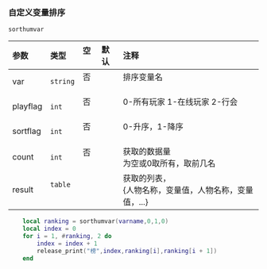 ### 自定义变量排序

`sorthumvar`

| 参数     | 类型     | 空   | 默认 | 注释                                                      |
| :------- | :------- | :--- | :--- | :-------------------------------------------------------- |
| var      | `string` | 否   |      | 排序变量名                                                |
| playflag | `int`    | 否   |      | 0-所有玩家 1-在线玩家 2-行会                              |
| sortflag | `int`    | 否   |      | 0-升序，1-降序                                            |
| count    | `int`    | 否   |      | 获取的数据量<br>为空或0取所有，取前几名                   |
| result   | `table`  |      |      | 获取的列表，<br>{人物名称，变量值，人物名称，变量值，...} |

```lua
    local ranking = sorthumvar(varname,0,1,0)
    local index = 0
    for i = 1, #ranking, 2 do
        index = index + 1
        release_print("榜",index,ranking[i],ranking[i + 1])
    end
```

